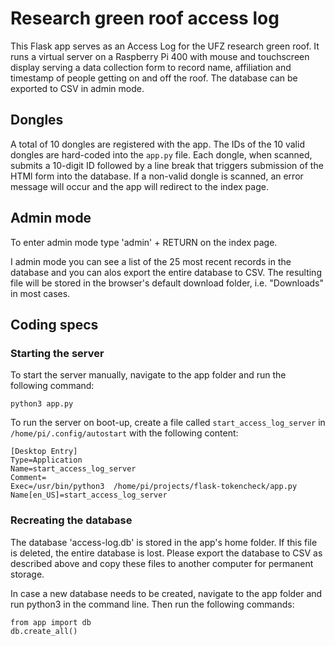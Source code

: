 # Research green roof access log

This Flask app serves as an Access Log for the UFZ research green roof. It runs a virtual server on a Raspberry Pi 400 with mouse and touchscreen display serving a data collection form to record name, affiliation and timestamp of people getting on and off the roof. The database can be exported to CSV in admin mode.

## Dongles

A total of 10 dongles are registered with the app. The IDs of the 10 valid dongles are hard-coded into the `app.py` file. Each dongle, when scanned, submits a 10-digit ID followed by a line break that triggers submission of the HTMl form into the database. If a non-valid dongle is scanned, an error message will occur and the app will redirect to the index page.

## Admin mode

To enter admin mode type 'admin' + RETURN on the index page.

I admin mode you can see a list of the 25 most recent records in the database and you can alos export the entire database to CSV. The resulting file will be stored in the browser's default download folder, i.e. "Downloads" in most cases.

## Coding specs

### Starting the server

To start the server manually, navigate to the app folder and run the following command:

```
python3 app.py
```

To run the server on boot-up, create a file called `start_access_log_server` in `/home/pi/.config/autostart` with the following content:

```
[Desktop Entry]
Type=Application
Name=start_access_log_server
Comment=
Exec=/usr/bin/python3  /home/pi/projects/flask-tokencheck/app.py
Name[en_US]=start_access_log_server
```

### Recreating the database

The database 'access-log.db' is stored in the app's home folder. If this file is deleted, the entire database is lost. Please export the database to CSV as described above and copy these files to another computer for permanent storage.

In case a new database needs to be created, navigate to the app folder and run python3 in the command line. Then run the following commands:

```
from app import db
db.create_all()
```



